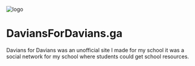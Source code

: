 ![logo](https://github.com/simplystudios/Daviansfordavians/assets/76025286/594cf570-1225-4ad2-a030-c757912c9ff5)

# DaviansForDavians.ga

Davians for Davians was an unofficial site I made for my school it was a social network for my school where students could get school resources.

